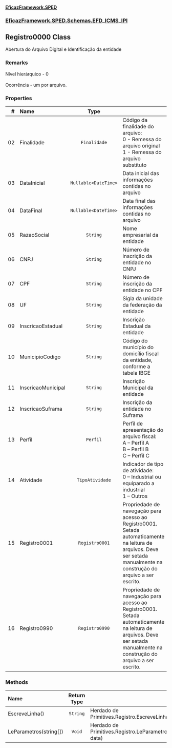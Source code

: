 #### [EficazFramework.SPED](EficazFrameworkSPED.md 'EficazFramework SPED')
### [EficazFramework.SPED.Schemas.EFD_ICMS_IPI](EficazFramework.SPED.Schemas.EFD_ICMS_IPI.md 'EficazFramework.SPED.Schemas.EFD_ICMS_IPI')

## Registro0000 Class

Abertura do Arquivo Digital e Identificação da entidade

### Remarks
Nível hierárquico - 0 <br/>  
Ocorrência - um por arquivo.
### Properties

| # | Name | Type | |
| ---: | :--- | :---: | :--- |
| 02 | Finalidade | `Finalidade` | Código da finalidade do arquivo: <br/>            0 - Remessa do arquivo original <br/>            1 - Remessa do arquivo substituto <br/> |
| 03 | DataInicial | `Nullable<DateTime>` | Data inicial das informações contidas no arquivo |
| 04 | DataFinal | `Nullable<DateTime>` | Data final das informações contidas no arquivo |
| 05 | RazaoSocial | `String` | Nome empresarial da entidade |
| 06 | CNPJ | `String` | Número de inscrição da entidade no CNPJ |
| 07 | CPF | `String` | Número de inscrição da entidade no CPF |
| 08 | UF | `String` | Sigla da unidade da federação da entidade |
| 09 | InscricaoEstadual | `String` | Inscrição Estadual da entidade |
| 10 | MunicipioCodigo | `String` | Código do município do domicílio fiscal da entidade, conforme a tabela IBGE |
| 11 | InscricaoMunicipal | `String` | Inscrição Municipal da entidade |
| 12 | InscricaoSuframa | `String` | Inscrição da entidade no Suframa |
| 13 | Perfil | `Perfil` | Perfil de apresentação do arquivo fiscal:  <br/>            A – Perfil A <br/>            B – Perfil B <br/>            C – Perfil C <br/> |
| 14 | Atividade | `TipoAtividade` | Indicador de tipo de atividade: <br/>            0 – Industrial ou equiparado a industrial  <br/>            1 – Outros  <br/> |
| 15 | Registro0001 | `Registro0001` | Propriedade de navegação para acesso ao Registro0001. <br/>            Setada automaticamente na leitura de arquivos.            Deve ser setada manualmente na construção do arquivo a ser escrito. |
| 16 | Registro0990 | `Registro0990` | Propriedade de navegação para acesso ao Registro0001. <br/>            Setada automaticamente na leitura de arquivos.            Deve ser setada manualmente na construção do arquivo a ser escrito. |
### Methods

| Name | Return Type | |
| :--- | :---: | :--- |
| EscreveLinha() | `String` | Herdado de Primitives.Registro.EscreveLinha() |
| LeParametros(string[]) | `Void` | Herdado de Primitives.Registro.LeParametros(string[] data) |
